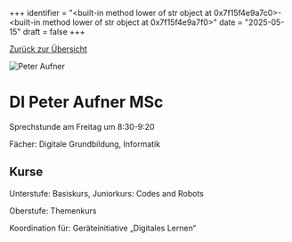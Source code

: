 
+++
identifier = "<built-in method lower of str object at 0x7f15f4e9a7c0>-<built-in method lower of str object at 0x7f15f4e9a7f0>"
date = "2025-05-15"
draft = false
+++

 [Zurück zur Übersicht](/schule/personen/)

<div class="row">
<div class="column">
<img src="/images/personal/Aufner.jpg" alt="Peter Aufner"> 
</div>
<div class="column">

# DI Peter Aufner MSc

Sprechstunde am Freitag um 8:30-9:20

Fächer: Digitale Grundbildung,  Informatik





## Kurse

Unterstufe: Basiskurs,  Juniorkurs: Codes and Robots

Oberstufe: Themenkurs

Koordination für: Geräteinitiative „Digitales Lernen“

</div>
</div> 

